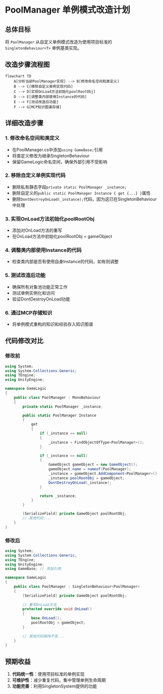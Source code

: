 # PoolManager 单例模式改造计划

## 总体目标

将 `PoolManager` 从自定义单例模式改造为使用项目标准的 `SingletonBehaviour<T>` 单例基类实现。

## 改造步骤流程图

```mermaid
flowchart TD
    A[分析当前PoolManager实现] --> B[修改命名空间和类定义]
    B --> C[移除自定义单例实现代码]
    C --> D[实现OnLoad方法初始化poolRootObj]
    D --> E[调整类内部使用Instance的代码]
    E --> F[测试改造后功能]
    F --> G[MCP知识图谱存储]
```

## 详细改造步骤

### 1. 修改命名空间和类定义

- 在PoolManager.cs中添加`using GameBase;`引用
- 将类定义修改为继承SingletonBehaviour<PoolManager>
- 保留GameLogic命名空间，确保外部引用不受影响

### 2. 移除自定义单例实现代码

- 删除私有静态字段`private static PoolManager _instance;`
- 删除自定义的`public static PoolManager Instance { get {...} }`属性
- 删除`DontDestroyOnLoad(_instance);`代码，因为这已在SingletonBehaviour中处理

### 3. 实现OnLoad方法初始化poolRootObj

- 添加对OnLoad方法的重写
- 在OnLoad方法中初始化poolRootObj = gameObject

### 4. 调整类内部使用Instance的代码

- 检查类内部是否有使用自身Instance的代码，如有则调整

### 5. 测试改造后功能

- 确保所有对象池功能正常工作
- 测试单例实例化和访问
- 验证DontDestroyOnLoad功能

### 6. 通过MCP存储知识

- 将单例模式重构的知识和经验存入知识图谱

## 代码修改对比

### 修改前

```csharp
using System;
using System.Collections.Generic;
using TEngine;
using UnityEngine;

namespace GameLogic
{
    public class PoolManager : MonoBehaviour
    {
        private static PoolManager _instance;

        public static PoolManager Instance
        {
            get
            {
                if (_instance == null)
                {
                    _instance = FindObjectOfType<PoolManager>();
                }

                if (_instance == null)
                {
                    GameObject gameObject = new GameObject();
                    gameObject.name = nameof(PoolManager);
                    _instance = gameObject.AddComponent<PoolManager>();
                    _instance.poolRootObj = gameObject;
                    DontDestroyOnLoad(_instance);
                }

                return _instance;
            }
        }

        [SerializeField] private GameObject poolRootObj;
        // 其他代码...
    }
}
```

### 修改后

```csharp
using System;
using System.Collections.Generic;
using TEngine;
using UnityEngine;
using GameBase; // 添加引用

namespace GameLogic
{
    public class PoolManager : SingletonBehaviour<PoolManager>
    {
        [SerializeField] private GameObject poolRootObj;
        
        // 重写OnLoad方法
        protected override void OnLoad()
        {
            base.OnLoad();
            poolRootObj = gameObject;
        }
        
        // 其他代码保持不变...
    }
}
```

## 预期收益

1. **代码统一性**：使用项目标准的单例实现
2. **可维护性**：减少重复代码，集中管理单例生命周期
3. **功能完善**：利用SingletonSystem提供的功能